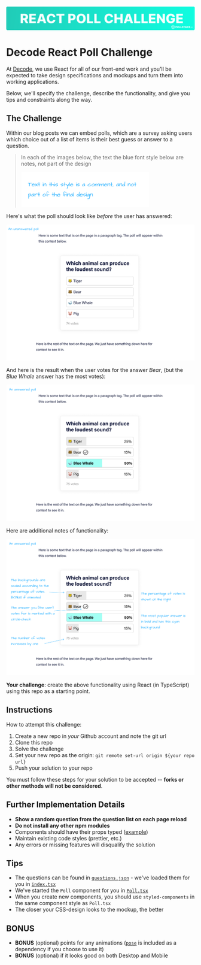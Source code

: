 ![](./doc/react-poll-challenge.png)

# Decode React Poll Challenge

At [Decode](https://usedecode.com), we use React for all of our front-end work and you'll be expected to take design specifications and mockups and turn them into working applications.

Below, we'll specify the challenge, describe the functionality, and give you tips and constraints along the way.

## The Challenge

Within our blog posts we can embed polls, which are a survey asking users which choice out of a list of items is their best guess or answer to a question.

> In each of the images below, the text the blue font style below are notes, not part of the design
>
> ![Note Style](./doc/comment-style.png)

Here's what the poll should look like _before_ the user has answered:

![Unanswered Poll](./doc/unanswered-poll.png)

And here is the result when the user votes for the answer _Bear_, (but the _Blue Whale_ answer has the most votes):

![Answered Poll](./doc/answered-poll.png)

Here are additional notes of functionality:

![Answered Poll](./doc/answered-poll-notes.png)

**Your challenge**: create the above functionality using React (in TypeScript) using this repo as a starting point.

## Instructions

How to attempt this challenge:

1. Create a new repo in _your_ Github account and note the git url
2. Clone this repo
3. Solve the challenge
4. Set your new repo as the origin: `git remote set-url origin ${your repo url}`
5. Push your solution to your repo

You must follow these steps for your solution to be accepted -- **forks or other methods will not be considered**.

## Further Implementation Details

- **Show a random question from the question list on each page reload**
- **Do not install any other npm modules**
- Components should have their props typed ([example](./components/Poll.tsx))
- Maintain existing code styles (prettier, etc.)
- Any errors or missing features will disqualify the solution

## Tips

- The questions can be found in [`questions.json`](./questions.json) - we've loaded them for you in [`index.tsx`](./pages/index.tsx)
- We've started the `Poll` component for you in [`Poll.tsx`](./components/Poll.tsx)
- When you create new components, you should use `styled-components` in the same component style as `Poll.tsx`
- The closer your CSS-design looks to the mockup, the better

## BONUS

- **BONUS** (optional) points for any animations ([`pose`](https://popmotion.io/pose/) is included as a dependency if you choose to use it)
- **BONUS** (optional) if it looks good on both Desktop and Mobile
